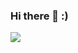 ### Hi there 👋 :)

<a href="https://hits.seeyoufarm.com"><img src="https://hits.seeyoufarm.com/api/count/incr/badge.svg?url=https%3A%2F%2Fgithub.com%2Fcybertramp&count_bg=%2332C7CF&title_bg=%23555555&icon=linuxfoundation.svg&icon_color=%23FFFFFF&title=Visitors&edge_flat=false"/></a>

<img alt="" src="https://github-readme-stats.vercel.app/api?username=cybertramp&count_private=true&show_icons=truehow_icons=true&hide_border=true" /> <br>

